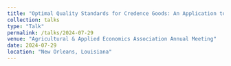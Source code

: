 ```yaml
---
title: "Optimal Quality Standards for Credence Goods: An Application to Organic Strawberries and the Commercial Availability Loophole"
collection: talks
type: "Talk"
permalink: /talks/2024-07-29
venue: "Agricultural & Applied Economics Association Annual Meeting"
date: 2024-07-29
location: "New Orleans, Louisiana"
---
```


